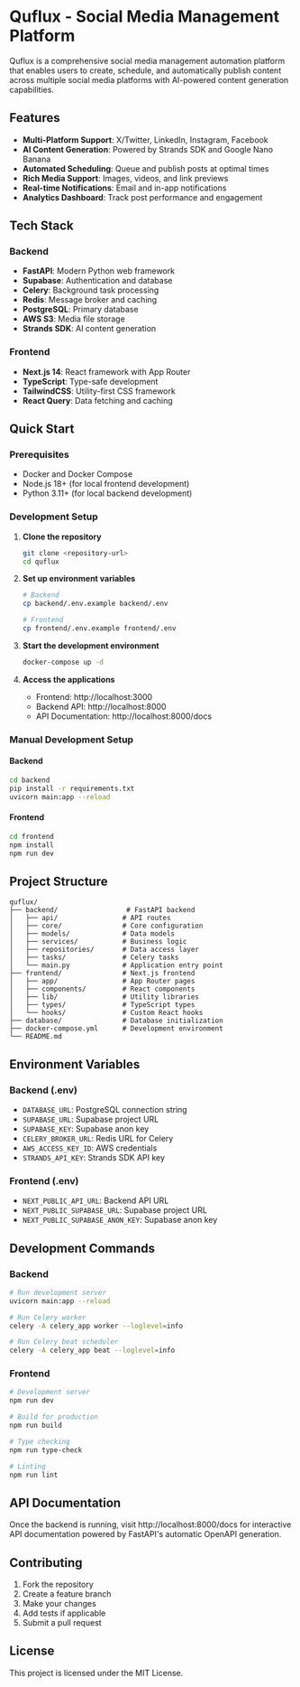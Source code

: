 # Quflux - Social Media Management Platform

Quflux is a comprehensive social media management automation platform that enables users to create, schedule, and automatically publish content across multiple social media platforms with AI-powered content generation capabilities.

## Features

- **Multi-Platform Support**: X/Twitter, LinkedIn, Instagram, Facebook
- **AI Content Generation**: Powered by Strands SDK and Google Nano Banana
- **Automated Scheduling**: Queue and publish posts at optimal times
- **Rich Media Support**: Images, videos, and link previews
- **Real-time Notifications**: Email and in-app notifications
- **Analytics Dashboard**: Track post performance and engagement

## Tech Stack

### Backend
- **FastAPI**: Modern Python web framework
- **Supabase**: Authentication and database
- **Celery**: Background task processing
- **Redis**: Message broker and caching
- **PostgreSQL**: Primary database
- **AWS S3**: Media file storage
- **Strands SDK**: AI content generation

### Frontend
- **Next.js 14**: React framework with App Router
- **TypeScript**: Type-safe development
- **TailwindCSS**: Utility-first CSS framework
- **React Query**: Data fetching and caching

## Quick Start

### Prerequisites
- Docker and Docker Compose
- Node.js 18+ (for local frontend development)
- Python 3.11+ (for local backend development)

### Development Setup

1. **Clone the repository**
   ```bash
   git clone <repository-url>
   cd quflux
   ```

2. **Set up environment variables**
   ```bash
   # Backend
   cp backend/.env.example backend/.env
   
   # Frontend
   cp frontend/.env.example frontend/.env
   ```

3. **Start the development environment**
   ```bash
   docker-compose up -d
   ```

4. **Access the applications**
   - Frontend: http://localhost:3000
   - Backend API: http://localhost:8000
   - API Documentation: http://localhost:8000/docs

### Manual Development Setup

#### Backend
```bash
cd backend
pip install -r requirements.txt
uvicorn main:app --reload
```

#### Frontend
```bash
cd frontend
npm install
npm run dev
```

## Project Structure

```
quflux/
├── backend/                 # FastAPI backend
│   ├── api/                # API routes
│   ├── core/               # Core configuration
│   ├── models/             # Data models
│   ├── services/           # Business logic
│   ├── repositories/       # Data access layer
│   ├── tasks/              # Celery tasks
│   └── main.py             # Application entry point
├── frontend/               # Next.js frontend
│   ├── app/                # App Router pages
│   ├── components/         # React components
│   ├── lib/                # Utility libraries
│   ├── types/              # TypeScript types
│   └── hooks/              # Custom React hooks
├── database/               # Database initialization
├── docker-compose.yml      # Development environment
└── README.md
```

## Environment Variables

### Backend (.env)
- `DATABASE_URL`: PostgreSQL connection string
- `SUPABASE_URL`: Supabase project URL
- `SUPABASE_KEY`: Supabase anon key
- `CELERY_BROKER_URL`: Redis URL for Celery
- `AWS_ACCESS_KEY_ID`: AWS credentials
- `STRANDS_API_KEY`: Strands SDK API key

### Frontend (.env)
- `NEXT_PUBLIC_API_URL`: Backend API URL
- `NEXT_PUBLIC_SUPABASE_URL`: Supabase project URL
- `NEXT_PUBLIC_SUPABASE_ANON_KEY`: Supabase anon key

## Development Commands

### Backend
```bash
# Run development server
uvicorn main:app --reload

# Run Celery worker
celery -A celery_app worker --loglevel=info

# Run Celery beat scheduler
celery -A celery_app beat --loglevel=info
```

### Frontend
```bash
# Development server
npm run dev

# Build for production
npm run build

# Type checking
npm run type-check

# Linting
npm run lint
```

## API Documentation

Once the backend is running, visit http://localhost:8000/docs for interactive API documentation powered by FastAPI's automatic OpenAPI generation.

## Contributing

1. Fork the repository
2. Create a feature branch
3. Make your changes
4. Add tests if applicable
5. Submit a pull request

## License

This project is licensed under the MIT License.